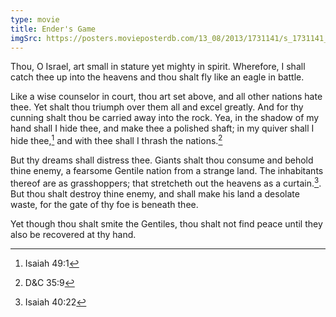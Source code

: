 ```yaml
---
type: movie
title: Ender's Game
imgSrc: https://posters.movieposterdb.com/13_08/2013/1731141/s_1731141_ee5e9f0c.jpg
---
```


Thou, O Israel, art small in stature yet mighty in spirit. Wherefore, I shall catch thee up into the heavens and thou shalt fly like an eagle in battle.

Like a wise counselor in court, thou art set above, and all other nations hate thee. Yet shalt thou triumph over them all and excel greatly. And for thy cunning shalt thou be carried away into the rock. Yea, in the shadow of my hand shall I hide thee, and make thee a polished shaft; in my quiver shall I hide thee,[^isa-49-1] and with thee shall I thrash the nations.[^dc-35-9]

But thy dreams shall distress thee. Giants shalt thou consume and behold thine enemy, a fearsome Gentile nation from a strange land. The inhabitants thereof are as grasshoppers; that stretcheth out the heavens as a curtain.[^isa-40-22]. But thou shalt destroy thine enemy, and shall make his land a desolate waste, for the gate of thy foe is beneath thee.

Yet though thou shalt smite the Gentiles, thou shalt not find peace until they also be recovered at thy hand.

[^isa-49-1]: Isaiah 49:1
[^dc-35-9]: D&C 35:9
[^isa-40-22]: Isaiah 40:22
